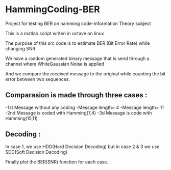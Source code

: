 # HammingCoding-BER
Project for testing BER on hamming code-Information Theory subject

This is a matlab script writen in octave on linux


The purpose of this src code is to estimate BER (Bit Error Rate) while changing SNR.

We have a random generated binary message that is send through a channel where WhiteGaussian Noise is applied

And we compare the received message to the original while counting the bit error between two sequences.

Comparasion is made through three cases :
-------------------------------------------

-1st Message without any coding 
  -Message length= 4
  -Message length= 11
-2nd Message is coded with Hamming(7,4)
-3d  Message is code with Hamming(15,11)

Decoding :
--------------

In case 1, we use HDD(Hard Decision Decoding) but in case 2 & 3 we use SDD(Soft Decision Decoding)

Finally plot the BER(SNR) function for each case.
